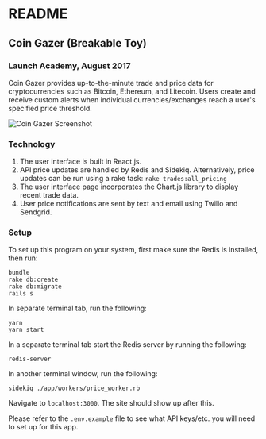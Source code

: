 

# README

## Coin Gazer (Breakable Toy)
### Launch Academy, August 2017

Coin Gazer provides up-to-the-minute trade and price data for cryptocurrencies such as Bitcoin, Ethereum, and Litecoin. Users create and receive custom alerts when individual currencies/exchanges reach a user's specified price threshold.

![Coin Gazer Screenshot](./coingazer-vid.gif)

### Technology

1. The user interface is built in React.js.
2. API price updates are handled by Redis and Sidekiq. Alternatively, price updates can be run using a rake task:
`rake trades:all_pricing`
3. The user interface page incorporates the Chart.js library to display recent trade data.
4. User price notifications are sent by text and email using Twilio and Sendgrid.


### Setup
To set up this program on your system, first make sure the Redis is installed, then run:

```
bundle
rake db:create
rake db:migrate
rails s
```


In separate terminal tab, run the following:

```
yarn
yarn start
```

In a separate terminal tab start the Redis server by running the following:
```
redis-server
```

In another terminal window, run the following:
```
sidekiq ./app/workers/price_worker.rb
```

Navigate to `localhost:3000`. The site should show up after this.

Please refer to the `.env.example` file to see what API keys/etc. you will need to set up for this app.
